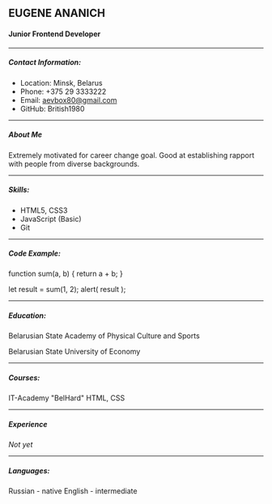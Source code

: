 ## EUGENE ANANICH
#### Junior Frontend Developer
---
##### Contact Information:
 
- Location: Minsk, Belarus
- Phone: +375 29 3333222
- Email: aevbox80@gmail.com
- GitHub: British1980
---
##### About Me
Extremely motivated for career change goal. Good at establishing rapport with people from diverse backgrounds.

---
##### Skills:
- HTML5, CSS3
- JavaScript (Basic)
- Git

 ---

##### Code Example:
function sum(a, b) {
return a + b;
}

let result = sum(1, 2);
alert( result );

---

##### Education:
Belarusian State Academy of Physical Culture and Sports

Belarusian State University of Economy

---

##### Courses:

IT-Academy "BelHard"
HTML, CSS

 ---

##### Experience

_Not yet_

---

##### Languages:

Russian - native
English - intermediate